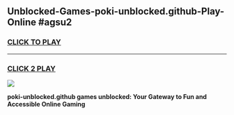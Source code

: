 
## Unblocked-Games-poki-unblocked.github-Play-Online #agsu2
<h3>
<a href="https://news.freeplayer.one?title=poki-unblocked.github&ref=3">CLICK TO PLAY</a></h3>
<hr>

<h3>
<a href="https://news.freeplayer.one?title=poki-unblocked.github&ref=3">CLICK 2 PLAY</a>
  
</h3>

<a href="https://news.freeplayer.one?title=poki-unblocked.github&ref=3"><img src="https://clearcache.store/games.png"></a>


**poki-unblocked.github games unblocked: Your Gateway to Fun and Accessible Online Gaming**

